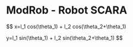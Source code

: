 # ModRob - Robot SCARA

$$
x=l_1 cos(\theta_1) + l_2 cos(\theta_2+\theta_1)

y=l_1 sin(\theta_1) + l_2 sin(\theta_2+\theta_1)
$$
